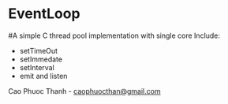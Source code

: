# EventLoop

#A simple C thread pool implementation with single core
Include:
+ setTimeOut
+ setImmedate
+ setInterval
+ emit and listen

Cao Phuoc Thanh - caophuocthan@gmail.com
